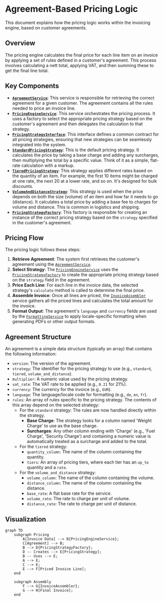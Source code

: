# Agreement-Based Pricing Logic

This document explains how the pricing logic works within the invoicing engine, based on customer agreements.

## Overview

The pricing engine calculates the final price for each line item on an invoice by applying a set of rules defined in a customer's agreement. This process involves calculating a nett total, applying VAT, and then summing these to get the final line total.

## Key Components

- **[`AgreementService`](./packages/AgreementService/src/Services/AgreementService.php)**: This service is responsible for retrieving the correct agreement for a given customer. The agreement contains all the rules needed to price an invoice line.
- **[`PricingEngineService`](./packages/PricingEngine/src/Services/PricingEngineService.php)**: This service orchestrates the pricing process. It uses a factory to select the appropriate pricing strategy based on the customer's agreement and then delegates the calculation to that strategy.
- **[`PricingStrategyInterface`](./packages/PricingEngine/src/Strategies/PricingStrategyInterface.php)**: This interface defines a common contract for all pricing strategies, ensuring that new strategies can be seamlessly integrated into the system.
- **[`StandardPricingStrategy`](./packages/PricingEngine/src/Strategies/StandardPricingStrategy.php)**: This is the default pricing strategy. It calculates the price by taking a base charge and adding any surcharges, then multiplying the total by a specific value. Think of it as a simple, flat-rate calculation with a markup.
- **[`TieredPricingStrategy`](./packages/PricingEngine/src/Strategies/TieredPricingStrategy.php)**: This strategy applies different rates based on the quantity of an item. For example, the first 10 items might be charged at one rate, the next 20 at a lower rate, and so on. It's designed for bulk discounts.
- **[`VolumeAndDistanceStrategy`](./packages/PricingEngine/src/Strategies/VolumeAndDistanceStrategy.php)**: This strategy is used when the price depends on both the size (volume) of an item and how far it needs to go (distance). It calculates a total price by adding a base fee to charges for volume and distance. This is common in logistics and shipping.
- **[`PricingStrategyFactory`](./packages/PricingEngine/src/Services/PricingStrategyFactory.php)**: This factory is responsible for creating an instance of the correct pricing strategy based on the `strategy` specified in the customer's agreement.

## Pricing Flow

The pricing logic follows these steps:

1.  **Retrieve Agreement**: The system first retrieves the customer's agreement using the [`AgreementService`](./packages/AgreementService/src/Services/AgreementService.php).
2.  **Select Strategy**: The [`PricingEngineService`](./packages/PricingEngine/src/Services/PricingEngineService.php) uses the [`PricingStrategyFactory`](./packages/PricingEngine/src/Services/PricingStrategyFactory.php) to create the appropriate pricing strategy based on the `strategy` field in the agreement.
3.  **Price Each Line**: For each line in the invoice data, the selected strategy's `calculate` method is called to determine the final price.
4.  **Assemble Invoice**: Once all lines are priced, the [`InvoiceAssembler`](./packages/InvoiceAssembler/src/Services/InvoiceAssemblerService.php) service gathers all the priced lines and calculates the total amount for the invoice.
5.  **Format Output**: The agreement's `language` and `currency` fields are used by the [`FormattingService`](./packages/UnitConverter/src/Services/FormattingService.php) to apply locale-specific formatting when generating PDFs or other output formats.

## Agreement Structure

An agreement is a simple data structure (typically an array) that contains the following information:

-   `version`: The version of the agreement.
-   `strategy`: The identifier for the pricing strategy to use (e.g., `standard`, `tiered`, `volume_and_distance`).
-   `multiplier`: A numeric value used by the pricing strategy.
-   `vat_rate`: The VAT rate to be applied (e.g., `0.21` for 21%).
-   `currency`: The currency for the invoice (e.g., `EUR`).
-   `language`: The language/locale code for formatting (e.g., `de`, `en`, `fr`).
-   `rules`: An array of rules specific to the pricing strategy. The contents of this array depend on the selected strategy:
    -   For the `standard` strategy: The rules are now handled directly within the strategy.
        -   **Base Charge**: The strategy looks for a column named 'Weight Charge' to use as the base charge.
        -   **Surcharges**: Any other column ending with 'Charge' (e.g., 'Fuel Charge', 'Security Charge') and containing a numeric value is automatically treated as a surcharge and added to the total.
    -   For the `tiered` strategy:
        -   `quantity_column`: The name of the column containing the quantity.
        -   `tiers`: An array of pricing tiers, where each tier has an `up_to` quantity and a `rate`.
    -   For the `volume_and_distance` strategy:
        -   `volume_column`: The name of the column containing the volume.
        -   `distance_column`: The name of the column containing the distance.
        -   `base_rate`: A flat base rate for the service.
        -   `volume_rate`: The rate to charge per unit of volume.
        -   `distance_rate`: The rate to charge per unit of distance.

## Visualization

```mermaid
graph TD
    subgraph Pricing
        A[Invoice Data] --> B{PricingEngineService};
        C[Agreement] --> B;
        B --> D{PricingStrategyFactory};
        D -- Creates --> E[PricingStrategy];
        B -- Uses --> E;
        A --> E;
        C --> E;
        E --> F[Priced Invoice Line];
    end

    subgraph Assembly
        F --> G{InvoiceAssembler};
        G --> H[Final Invoice];
    end
```